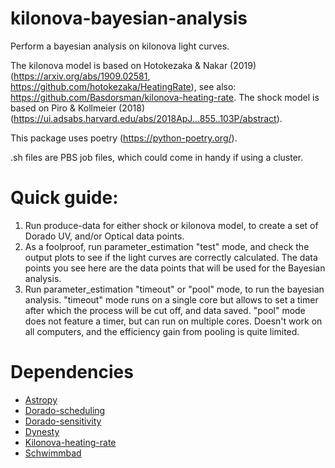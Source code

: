 # kilonova-bayesian-analysis
Perform a bayesian analysis on kilonova light curves. 

The kilonova model is based on Hotokezaka & Nakar (2019) (https://arxiv.org/abs/1909.02581, https://github.com/hotokezaka/HeatingRate), see also: https://github.com/Basdorsman/kilonova-heating-rate.
The shock model is based on Piro & Kollmeier (2018) (https://ui.adsabs.harvard.edu/abs/2018ApJ...855..103P/abstract).

This package uses poetry (https://python-poetry.org/).

.sh files are PBS job files, which could come in handy if using a cluster. 

# Quick guide:
1. Run produce-data for either shock or kilonova model, to create a set of Dorado UV, and/or Optical data points.
2. As a foolproof, run parameter_estimation "test" mode, and check the output plots to see if the light curves are correctly calculated. The data points you see here are the data points that will be used for the Bayesian analysis.
3. Run parameter_estimation "timeout" or "pool" mode, to run the bayesian analysis. "timeout" mode runs on a single core but allows to set a timer after which the process will be cut off, and data saved. "pool" mode does not feature a timer, but can run on multiple cores. Doesn't work on all computers, and the efficiency gain from pooling is quite limited.

# Dependencies
* [Astropy]
* [Dorado-scheduling]
* [Dorado-sensitivity]
* [Dynesty]
* [Kilonova-heating-rate]
* [Schwimmbad]


[Astropy]: https://www.astropy.org
[Dorado-scheduling]: https://dorado-scheduling.readthedocs.io/en/latest/
[Dorado-sensitivity]: https://pypi.org/project/dorado-sensitivity/
[Dynesty]: https://dynesty.readthedocs.io/en/latest/
[Kilonova-heating-rate]: https://pypi.org/project/kilonova-heating-rate/
[Schwimmbad]: https://schwimmbad.readthedocs.io/en/latest/
